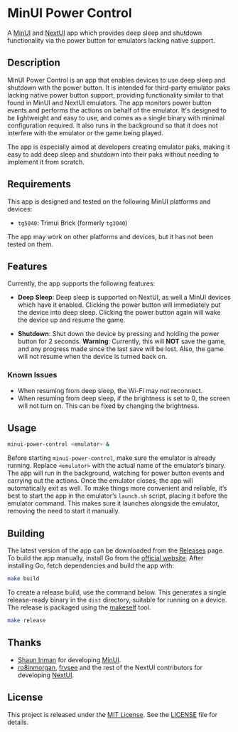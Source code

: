 # MinUI Power Control

A [MinUI](https://github.com/shauninman/MinUI) and [NextUI](https://github.com/LoveRetro/NextUI) app which provides deep sleep and shutdown functionality via the power button for emulators lacking native support.

## Description

MinUI Power Control is an app that enables devices to use deep sleep and shutdown with the power button. It is intended for third-party emulator paks lacking native power button support, providing functionality similar to that found in MinUI and NextUI emulators. The app monitors power button events and performs the actions on behalf of the emulator. It's designed to be lightweight and easy to use, and comes as a single binary with minimal configuration required. It also runs in the background so that it does not interfere with the emulator or the game being played.

The app is especially aimed at developers creating emulator paks, making it easy to add deep sleep and shutdown into their paks without needing to implement it from scratch.

## Requirements

This app is designed and tested on the following MinUI platforms and devices:

- `tg5040`: Trimui Brick (formerly `tg3040`)

The app may work on other platforms and devices, but it has not been tested on them.

## Features

Currently, the app supports the following features:

- **Deep Sleep**: Deep sleep is supported on NextUI, as well a MinUI devices which have it enabled. Clicking the power button will immediately put the device into deep sleep. Clicking the power button again will wake the device up and resume the game.

- **Shutdown**: Shut down the device by pressing and holding the power button for 2 seconds. **Warning**: Currently, this will **NOT** save the game, and any progress made since the last save will be lost. Also, the game will not resume when the device is turned back on.

### Known Issues

- When resuming from deep sleep, the Wi-Fi may not reconnect.
- When resuming from deep sleep, if the brightness is set to 0, the screen will not turn on. This can be fixed by changing the brightness.

## Usage

```bash
minui-power-control <emulator> &
```

Before starting `minui-power-control`, make sure the emulator is already running. Replace `<emulator>` with the actual name of the emulator’s binary. The app will run in the background, watching for power button events and carrying out the actions. Once the emulator closes, the app will automatically exit as well. To make things more convenient and reliable, it’s best to start the app in the emulator’s `launch.sh` script, placing it before the emulator command. This makes sure it launches alongside the emulator, removing the need to start it manually.

## Building

The latest version of the app can be downloaded from the [Releases](https://github.com/ben16w/minui-power-control/releases) page. To build the app manually, install Go from the [official website](https://golang.org/dl/). After installing Go, fetch dependencies and build the app with:

```bash
make build
```

To create a release build, use the command below. This generates a single release-ready binary in the `dist` directory, suitable for running on a device. The release is packaged using the [makeself](https://makeself.io/) tool.

```bash
make release
```

## Thanks

- [Shaun Inman](https://github.com/shauninman) for developing [MinUI](https://github.com/shauninman/MinUI).
- [ro8inmorgan](https://github.com/ro8inmorgan), [frysee](https://github.com/frysee) and the rest of the NextUI contributors for developing [NextUI](https://github.com/LoveRetro/NextUI).

## License

This project is released under the [MIT License](https://opensource.org/licenses/MIT). See the [LICENSE](LICENSE) file for details.
